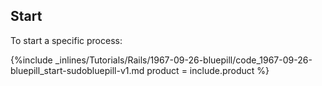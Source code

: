 <!--  usedin: [ _rails/Tutorials/1967-09-26-bluepill-v1.md] -->


## Start

To start a specific process:



{%include _inlines/Tutorials/Rails/1967-09-26-bluepill/code_1967-09-26-bluepill_start-sudobluepill-v1.md  product = include.product %}




